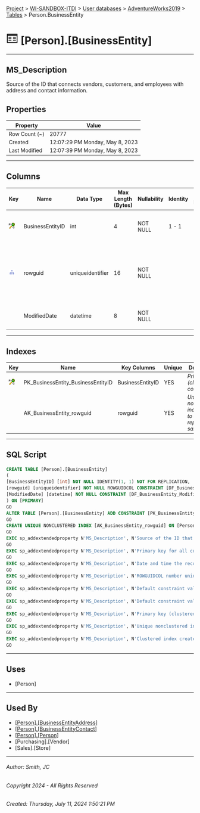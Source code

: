 #### 

[Project](../../../../index.md) > [WI-SANDBOX-ITDI](../../../index.md) > [User databases](../../index.md) > [AdventureWorks2019](../index.md) > [Tables](Tables.md) > Person.BusinessEntity

# ![Tables](../../../../Images/Table32.png) [Person].[BusinessEntity]

---

## <a name="#description"></a>MS_Description

Source of the ID that connects vendors, customers, and employees with address and contact information.

## <a name="#properties"></a>Properties

| Property | Value |
|---|---|
| Row Count (~) | 20777 |
| Created | 12:07:29 PM Monday, May 8, 2023 |
| Last Modified | 12:07:39 PM Monday, May 8, 2023 |


---

## <a name="#columns"></a>Columns

| Key | Name | Data Type | Max Length (Bytes) | Nullability | Identity | Identity Replication | Default | Description |
|---|---|---|---|---|---|---|---|---|
| [![Cluster Primary Key PK_BusinessEntity_BusinessEntityID: BusinessEntityID](../../../../Images/pkcluster.png)](#indexes) | BusinessEntityID | int | 4 | NOT NULL | 1 - 1 | NO |  | _Primary key for all customers, vendors, and employees._ |
| [![Indexes AK_BusinessEntity_rowguid](../../../../Images/Index.png)](#indexes) | rowguid | uniqueidentifier | 16 | NOT NULL |  |  | (newid()) | _ROWGUIDCOL number uniquely identifying the record. Used to support a merge replication sample._ |
|  | ModifiedDate | datetime | 8 | NOT NULL |  |  | (getdate()) | _Date and time the record was last updated._ |


---

## <a name="#indexes"></a>Indexes

| Key | Name | Key Columns | Unique | Description |
|---|---|---|---|---|
| [![Cluster Primary Key PK_BusinessEntity_BusinessEntityID: BusinessEntityID](../../../../Images/pkcluster.png)](#indexes) | PK_BusinessEntity_BusinessEntityID | BusinessEntityID | YES | _Primary key (clustered) constraint_ |
|  | AK_BusinessEntity_rowguid | rowguid | YES | _Unique nonclustered index. Used to support replication samples._ |


---

## <a name="#sqlscript"></a>SQL Script

```sql
CREATE TABLE [Person].[BusinessEntity]
(
[BusinessEntityID] [int] NOT NULL IDENTITY(1, 1) NOT FOR REPLICATION,
[rowguid] [uniqueidentifier] NOT NULL ROWGUIDCOL CONSTRAINT [DF_BusinessEntity_rowguid] DEFAULT (newid()),
[ModifiedDate] [datetime] NOT NULL CONSTRAINT [DF_BusinessEntity_ModifiedDate] DEFAULT (getdate())
) ON [PRIMARY]
GO
ALTER TABLE [Person].[BusinessEntity] ADD CONSTRAINT [PK_BusinessEntity_BusinessEntityID] PRIMARY KEY CLUSTERED ([BusinessEntityID]) ON [PRIMARY]
GO
CREATE UNIQUE NONCLUSTERED INDEX [AK_BusinessEntity_rowguid] ON [Person].[BusinessEntity] ([rowguid]) ON [PRIMARY]
GO
EXEC sp_addextendedproperty N'MS_Description', N'Source of the ID that connects vendors, customers, and employees with address and contact information.', 'SCHEMA', N'Person', 'TABLE', N'BusinessEntity', NULL, NULL
GO
EXEC sp_addextendedproperty N'MS_Description', N'Primary key for all customers, vendors, and employees.', 'SCHEMA', N'Person', 'TABLE', N'BusinessEntity', 'COLUMN', N'BusinessEntityID'
GO
EXEC sp_addextendedproperty N'MS_Description', N'Date and time the record was last updated.', 'SCHEMA', N'Person', 'TABLE', N'BusinessEntity', 'COLUMN', N'ModifiedDate'
GO
EXEC sp_addextendedproperty N'MS_Description', N'ROWGUIDCOL number uniquely identifying the record. Used to support a merge replication sample.', 'SCHEMA', N'Person', 'TABLE', N'BusinessEntity', 'COLUMN', N'rowguid'
GO
EXEC sp_addextendedproperty N'MS_Description', N'Default constraint value of GETDATE()', 'SCHEMA', N'Person', 'TABLE', N'BusinessEntity', 'CONSTRAINT', N'DF_BusinessEntity_ModifiedDate'
GO
EXEC sp_addextendedproperty N'MS_Description', N'Default constraint value of NEWID()', 'SCHEMA', N'Person', 'TABLE', N'BusinessEntity', 'CONSTRAINT', N'DF_BusinessEntity_rowguid'
GO
EXEC sp_addextendedproperty N'MS_Description', N'Primary key (clustered) constraint', 'SCHEMA', N'Person', 'TABLE', N'BusinessEntity', 'CONSTRAINT', N'PK_BusinessEntity_BusinessEntityID'
GO
EXEC sp_addextendedproperty N'MS_Description', N'Unique nonclustered index. Used to support replication samples.', 'SCHEMA', N'Person', 'TABLE', N'BusinessEntity', 'INDEX', N'AK_BusinessEntity_rowguid'
GO
EXEC sp_addextendedproperty N'MS_Description', N'Clustered index created by a primary key constraint.', 'SCHEMA', N'Person', 'TABLE', N'BusinessEntity', 'INDEX', N'PK_BusinessEntity_BusinessEntityID'
GO

```


---

## <a name="#uses"></a>Uses

* [Person]


---

## <a name="#usedby"></a>Used By

* [[Person].[BusinessEntityAddress]](Person_BusinessEntityAddress.md)
* [[Person].[BusinessEntityContact]](Person_BusinessEntityContact.md)
* [[Person].[Person]](Person_Person.md)
* [Purchasing].[Vendor]
* [Sales].[Store]


---

###### Author:  Smith, JC

###### Copyright 2024 - All Rights Reserved

###### Created: Thursday, July 11, 2024 1:50:21 PM

